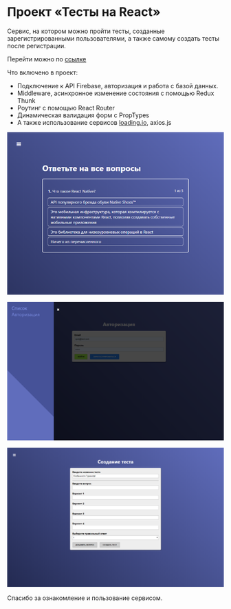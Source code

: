 # Проект «Тесты на React»


<p>Сервис, на котором можно пройти тесты, созданные зарегистрированными пользователями, а также самому создать тесты после регистрации.</p>
<p>Перейти можно по <a href="https://react-quiz-c9f11.firebaseapp.com/" target="_blank">ссылке</a></p>
<p>Что включено в проект:
<ul>
<li>Подключение к API Firebase, авторизация и работа с базой данных.</li>
<li>Middleware, aсинхронное изменение состояния с помощью Redux Thunk</li>
<li>Роутинг с помощью React Router</li>
<li>Динамическая валидация форм с PropTypes</li>
  <li>A также использование сервисов <a href="https://loading.io/css/" target="_blank">loading.io</a>, axios.js</li>
</ul> 
</p>
<p><img alt="pic1" src="screen1.png"/></p>
<p><img alt="pic2" src="screen2.png"/></p>
<p><img alt="pic3" src="screen3.png"/></p>
<p>Спасибо за ознакомление и пользование сервисом.</p>


